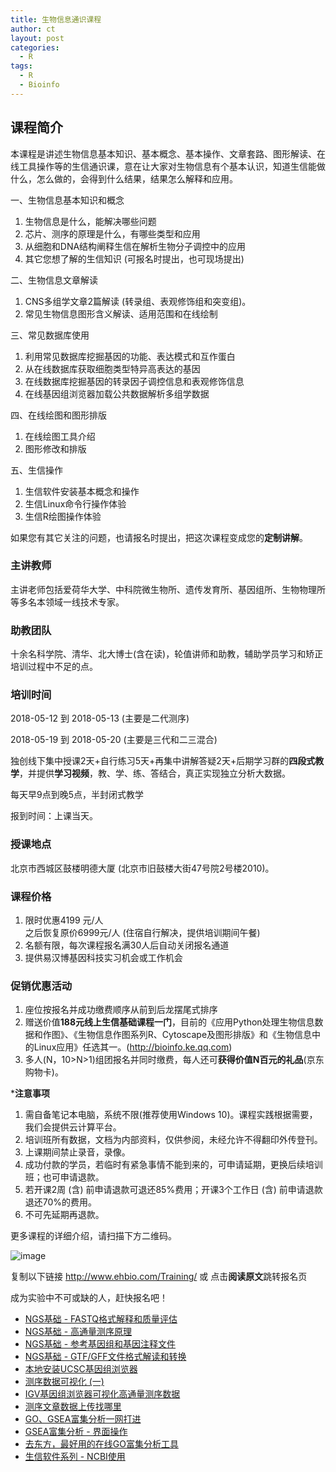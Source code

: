 ```yaml
---
title: 生物信息通识课程
author: ct
layout: post
categories:
  - R
tags:
  - R
  - Bioinfo
---
```


## 课程简介

本课程是讲述生物信息基本知识、基本概念、基本操作、文章套路、图形解读、在线工具操作等的生信通识课，意在让大家对生物信息有个基本认识，知道生信能做什么，怎么做的，会得到什么结果，结果怎么解释和应用。

一、生物信息基本知识和概念

1. 生物信息是什么，能解决哪些问题
2. 芯片、测序的原理是什么，有哪些类型和应用
3. 从细胞和DNA结构阐释生信在解析生物分子调控中的应用
4. 其它您想了解的生信知识 (可报名时提出，也可现场提出)

二、生物信息文章解读

1. CNS多组学文章2篇解读 (转录组、表观修饰组和突变组)。
2. 常见生物信息图形含义解读、适用范围和在线绘制

三、常见数据库使用

1. 利用常见数据库挖掘基因的功能、表达模式和互作蛋白
2. 从在线数据库获取细胞类型特异高表达的基因
3. 在线数据库挖掘基因的转录因子调控信息和表观修饰信息
4. 在线基因组浏览器加载公共数据解析多组学数据

四、在线绘图和图形排版

1. 在线绘图工具介绍
2. 图形修改和排版

五、生信操作

1. 生信软件安装基本概念和操作
2. 生信Linux命令行操作体验
3. 生信R绘图操作体验


如果您有其它关注的问题，也请报名时提出，把这次课程变成您的**定制讲解**。




### 主讲教师

主讲老师包括爱荷华大学、中科院微生物所、遗传发育所、基因组所、生物物理所等多名本领域一线技术专家。

### 助教团队

十余名科学院、清华、北大博士(含在读)，轮值讲师和助教，辅助学员学习和矫正培训过程中不足的点。 

### 培训时间

2018-05-12 到 2018-05-13 (主要是二代测序)  

2018-05-19 到 2018-05-20 (主要是三代和二三混合)  

独创线下集中授课2天+自行练习5天+再集中讲解答疑2天+后期学习群的**四段式教学**，并提供**学习视频**，教、学、练、答结合，真正实现独立分析大数据。

每天早9点到晚5点，半封闭式教学  

报到时间：上课当天。


### 授课地点

北京市西城区鼓楼明德大厦 (北京市旧鼓楼大街47号院2号楼2010)。 

### 课程价格

1. 限时优惠4199 元/人  
之后恢复原价6999元/人 (住宿自行解决，提供培训期间午餐)
2. 名额有限，每次课程报名满30人后自动关闭报名通道
3. 提供易汉博基因科技实习机会或工作机会

### 促销优惠活动

1. 座位按报名并成功缴费顺序从前到后龙摆尾式排序
2. 赠送价值**188元线上生信基础课程一门**，目前的《应用Python处理生物信息数据和作图》、《生物信息作图系列R、Cytoscape及图形排版》和《生物信息中的Linux应用》任选其一。(<http://bioinfo.ke.qq.com>)
3. 多人(N，10>N>1)组团报名并同时缴费，每人还可**获得价值N百元的礼品**(京东购物卡)。

***注意事项**

1. 需自备笔记本电脑，系统不限(推荐使用Windows 10)。课程实践根据需要，我们会提供云计算平台。
2. 培训班所有数据，文档为内部资料，仅供参阅，未经允许不得翻印外传登刊。
3. 上课期间禁止录音，录像。
4. 成功付款的学员，若临时有紧急事情不能到来的，可申请延期，更换后续培训班；也可申请退款。
5. 若开课2周 (含) 前申请退款可退还85%费用；开课3个工作日 (含) 前申请退款退还70%的费用。
6. 不可先延期再退款。

更多课程的详细介绍，请扫描下方二维码。

![image](http://bailab.genetics.ac.cn/markdown/train/easy_bio_qr.png)

复制以下链接
http://www.ehbio.com/Training/ 或
点击**阅读原文**跳转报名页

成为实验中不可或缺的人，赶快报名吧！


* [NGS基础 - FASTQ格式解释和质量评估](http://mp.weixin.qq.com/s/tDMih7ISLJcL4F4sWBq3Vw)
* [NGS基础 - 高通量测序原理](https://mp.weixin.qq.com/s/SS9YBSpgUoU9gI86u-0ATg)
* [NGS基础 - 参考基因组和基因注释文件](http://mp.weixin.qq.com/s/2OoXy4f1t0hE8OUqsAt1kw)
* [NGS基础 - GTF/GFF文件格式解读和转换](http://mp.weixin.qq.com/s/rZ26i19hiS5ZOqIoqkL1Wg)
* [本地安装UCSC基因组浏览器](http://mp.weixin.qq.com/s/b7Cppdm-vMTgZfFVC3Q1lQ)
* [测序数据可视化 (一)](http://mp.weixin.qq.com/s/8EqULhLCyNttijO9bUm0BQ)
* [IGV基因组浏览器可视化高通量测序数据](http://mp.weixin.qq.com/s/vWQUNgVujCTdZgZZ2_AZfQ)
* [测序文章数据上传找哪里](http://mp.weixin.qq.com/s/aDINq43Xwas_l4-AdY7xXg)
* [GO、GSEA富集分析一网打进](http://mp.weixin.qq.com/s/d1KCETQZ88yaOLGwAtpWYg)
* [GSEA富集分析 - 界面操作](http://mp.weixin.qq.com/s/3Nd3urhfRGkw-F0LGZrlZQ)
* [去东方，最好用的在线GO富集分析工具](https://mp.weixin.qq.com/s/l6j2encDfEQkt2UeNCMFhg)
* [生信软件系列 - NCBI使用](http://mp.weixin.qq.com/s/4a5U8GdBoNFXkykL6m2EeA)




